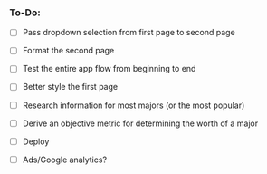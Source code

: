 ### To-Do: 
- [ ] Pass dropdown selection from first page to second page
- [ ] Format the second page
- [ ] Test the entire app flow from beginning to end
- [ ] Better style the first page
- [ ] Research information for most majors (or the most popular)
- [ ] Derive an objective metric for determining the worth of a major
- [ ] Deploy
- [ ] Ads/Google analytics?

